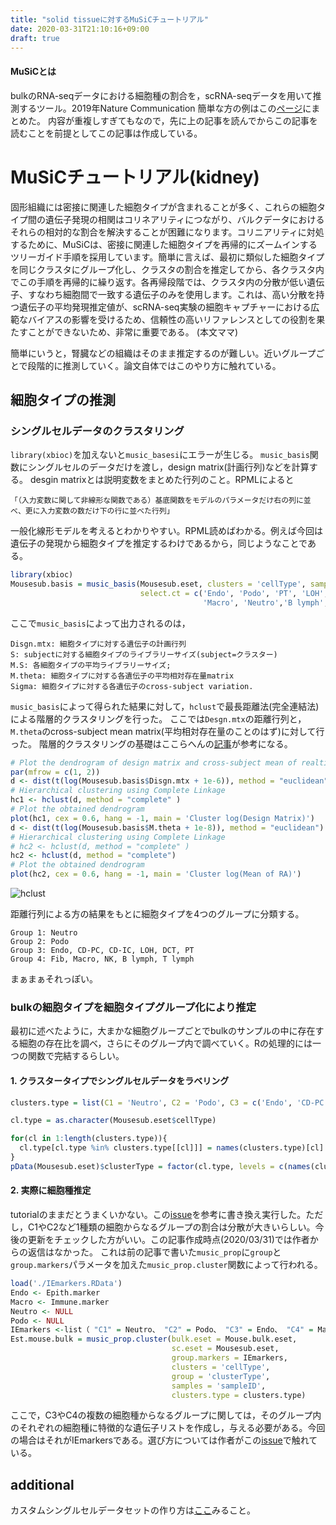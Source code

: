```yaml
---
title: "solid tissueに対するMuSiCチュートリアル"
date: 2020-03-31T21:10:16+09:00
draft: true
---
```


#### MuSiCとは
bulkのRNA-seqデータにおける細胞種の割合を，scRNA-seqデータを用いて推測するツール。2019年Nature Communication
簡単な方の例はこの[ページ](https://www.tsumar.com/blog/music_tutorial/)にまとめた。
内容が重複しすぎてもなので，先に上の記事を読んでからこの記事を読むことを前提としてこの記事は作成している。


# MuSiCチュートリアル(kidney)
固形組織には密接に関連した細胞タイプが含まれることが多く、これらの細胞タイプ間の遺伝子発現の相関はコリネアリティにつながり、バルクデータにおけるそれらの相対的な割合を解決することが困難になります。コリニアリティに対処するために、MuSiCは、密接に関連した細胞タイプを再帰的にズームインするツリーガイド手順を採用しています。簡単に言えば、最初に類似した細胞タイプを同じクラスタにグループ化し、クラスタの割合を推定してから、各クラスタ内でこの手順を再帰的に繰り返す。各再帰段階では、クラスタ内の分散が低い遺伝子、すなわち細胞間で一致する遺伝子のみを使用します。これは、高い分散を持つ遺伝子の平均発現推定値が、scRNA-seq実験の細胞キャプチャーにおける広範なバイアスの影響を受けるため、信頼性の高いリファレンスとしての役割を果たすことができないため、非常に重要である。
(本文ママ)

簡単にいうと，腎臓などの組織はそのまま推定するのが難しい。近いグループごとで段階的に推測していく。論文自体ではこのやり方に触れている。

## 細胞タイプの推測 

### シングルセルデータのクラスタリング 
`library(xbioc)`を加えないと`music_basesi`にエラーが生じる。
`music_basis`関数にシングルセルのデータだけを渡し，design matrix(計画行列)などを計算する。
desgin matrixとは説明変数をまとめた行列のこと。RPMLによると
```
「（入力変数に関して非線形な関数である）基底関数をモデルのパラメータだけ右の列に並べ、更に入力変数の数だけ下の行に並べた行列」
```
一般化線形モデルを考えるとわかりやすい。RPML読めばわかる。例えば今回は遺伝子の発現から細胞タイプを推定するわけであるから，同じようなことである。

```r
library(xbioc)
Mousesub.basis = music_basis(Mousesub.eset, clusters = 'cellType', samples = 'sampleID', 
                             select.ct = c('Endo', 'Podo', 'PT', 'LOH', 'DCT', 'CD-PC', 'CD-IC', 'Fib',
                                           'Macro', 'Neutro','B lymph', 'T lymph', 'NK'))

```

ここで`music_basis`によって出力されるのは，
```
Disgn.mtx: 細胞タイプに対する遺伝子の計画行列
S: subjectに対する細胞タイプのライブラリーサイズ(subject=クラスター)
M.S: 各細胞タイプの平均ライブラリーサイズ;
M.theta: 細胞タイプに対する各遺伝子の平均相対存在量matrix
Sigma: 細胞タイプに対する各遺伝子のcross-subject variation.
```

`music_basis`によって得られた結果に対して，`hclust`で最長距離法(完全連結法)による階層的クラスタリングを行った。
ここでは`Desgn.mtx`の距離行列と，`M.theta`のcross-subject mean matrix(平均相対存在量のことのはず)に対して行った。
階層的クラスタリングの基礎はここらへんの[記事](https://qiita.com/Haruka-Ogawa/items/fcda36cc9060ba851225)が参考になる。

```r
# Plot the dendrogram of design matrix and cross-subject mean of realtive abundance
par(mfrow = c(1, 2))
d <- dist(t(log(Mousesub.basis$Disgn.mtx + 1e-6)), method = "euclidean")
# Hierarchical clustering using Complete Linkage
hc1 <- hclust(d, method = "complete" )
# Plot the obtained dendrogram
plot(hc1, cex = 0.6, hang = -1, main = 'Cluster log(Design Matrix)')
d <- dist(t(log(Mousesub.basis$M.theta + 1e-8)), method = "euclidean")
# Hierarchical clustering using Complete Linkage
# hc2 <- hclust(d, method = "complete" )
hc2 <- hclust(d, method = "complete")
# Plot the obtained dendrogram
plot(hc2, cex = 0.6, hang = -1, main = 'Cluster log(Mean of RA)')
```
![hclust](https://xuranw.github.io/MuSiC/articles/images/Cluster.jpg)

距離行列による方の結果をもとに細胞タイプを4つのグループに分類する。
```
Group 1: Neutro
Group 2: Podo
Group 3: Endo, CD-PC, CD-IC, LOH, DCT, PT
Group 4: Fib, Macro, NK, B lymph, T lymph
```
まぁまぁそれっぽい。

### bulkの細胞タイプを細胞タイプグループ化により推定
最初に述べたように，大まかな細胞グループごとでbulkのサンプルの中に存在する細胞の存在比を調べ，さらにそのグループ内で調べていく。Rの処理的には一つの関数で完結するらしい。

#### 1. クラスタータイプでシングルセルデータをラベリング 
```r
clusters.type = list(C1 = 'Neutro', C2 = 'Podo', C3 = c('Endo', 'CD-PC', 'LOH', 'CD-IC', 'DCT', 'PT'), C4 = c('Macro', 'Fib', 'B lymph', 'NK', 'T lymph'))

cl.type = as.character(Mousesub.eset$cellType)

for(cl in 1:length(clusters.type)){
  cl.type[cl.type %in% clusters.type[[cl]]] = names(clusters.type)[cl]
}
pData(Mousesub.eset)$clusterType = factor(cl.type, levels = c(names(clusters.type), 'CD-Trans', 'Novel1', 'Novel2'))
```
#### 2. 実際に細胞種推定
tutorialのままだとうまくいかない。この[issue](https://github.com/xuranw/MuSiC/issues/27)を参考に書き換え実行した。ただし，C1やC2など1種類の細胞からなるグループの割合は分散が大きいらしい。今後の更新をチェックした方がいい。この記事作成時点(2020/03/31)では作者からの返信はなかった。 
これは前の記事で書いた`music_prop`に`group`と`group.markers`パラメータを加えた`music_prop.cluster`関数によって行われる。

```r
load('./IEmarkers.RData')
Endo <- Epith.marker
Macro <- Immune.marker
Neutro <- NULL
Podo <- NULL
IEmarkers <-list（ "C1" = Neutro、 "C2" = Podo、 "C3" = Endo、 "C4" = Macro）
Est.mouse.bulk = music_prop.cluster(bulk.eset = Mouse.bulk.eset,
                                    sc.eset = Mousesub.eset,
                                    group.markers = IEmarkers,
                                    clusters = 'cellType',
                                    group = 'clusterType',
                                    samples = 'sampleID',
                                    clusters.type = clusters.type)
```
ここで，C3やC4の複数の細胞種からなるグループに関しては，そのグループ内のそれぞれの細胞種に特徴的な遺伝子リストを作成し，与える必要がある。今回の場合はそれがIEmarkersである。選び方については作者がこの[issue](https://github.com/xuranw/MuSiC/issues/15)で触れている。

## additional
カスタムシングルセルデータセットの作り方は[ここ](https://github.com/xuranw/MuSiC/issues/2)みること。
